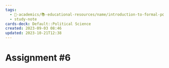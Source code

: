 ```yaml
---
tags:
  - 🔴-academics/📚-educational-resources/name/introduction-to-formal-political-theory
  - study-note
cards-deck: Default::Political Science
created: 2023-09-03 08:46
updated: 2023-10-21T12:38
---
```


# Assignment #6
